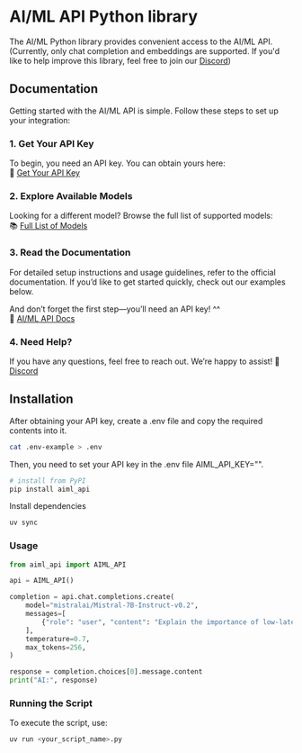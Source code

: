 # AI/ML API Python library

The AI/ML Python library provides convenient access to the AI/ML API. \
(Currently, only chat completion and embeddings are supported. If you'd like to help improve this library, feel free to join our [Discord](https://discord.gg/hvaUsJpVJf))

## Documentation

Getting started with the AI/ML API is simple. Follow these steps to set up your integration:

### 1. Get Your API Key  
To begin, you need an API key. You can obtain yours here:  
🔑 [Get Your API Key](https://aimlapi.com/app/keys/?utm_source=pipy&utm_medium=pipy&utm_campaign=integration)

### 2. Explore Available Models  
Looking for a different model? Browse the full list of supported models:  
📚 [Full List of Models](https://aimlapi.com/models?utm_source=pipy&utm_medium=pipy&utm_campaign=integration)

### 3. Read the Documentation  
For detailed setup instructions and usage guidelines, refer to the official documentation. If you’d like to get started quickly, check out our examples below.

And don’t forget the first step—you’ll need an API key! ^^ \
📖 [AI/ML API Docs](https://docs.aimlapi.com?utm_source=pipy&utm_medium=pipy&utm_campaign=integration)

### 4. Need Help?  
If you have any questions, feel free to reach out. We’re happy to assist! 🚀  [Discord](https://discord.gg/hvaUsJpVJf)


## Installation
After obtaining your API key, create a .env file and copy the required contents into it.
```sh
cat .env-example > .env
```
Then, you need to set your API key in the .env file AIML_API_KEY="".

```sh
# install from PyPI
pip install aiml_api
```

Install dependencies
```sh
uv sync
```

### Usage  
```python
from aiml_api import AIML_API

api = AIML_API()

completion = api.chat.completions.create(
    model="mistralai/Mistral-7B-Instruct-v0.2",
    messages=[
        {"role": "user", "content": "Explain the importance of low-latency LLMs"},
    ],
    temperature=0.7,
    max_tokens=256,
)

response = completion.choices[0].message.content
print("AI:", response)
```  

### Running the Script  
To execute the script, use:  
```sh
uv run <your_script_name>.py
```